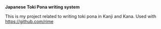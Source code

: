 **Japanese Toki Pona writing system**

This is my project related to writing toki pona in Kanji and Kana. Used with https://github.com/rime
<!---
DatWolfmanyouknow/DatWolfmanyouknow is a ✨ special ✨ repository because its `README.md` (this file) appears on your GitHub profile.
You can click the Preview link to take a look at your changes.
--->
